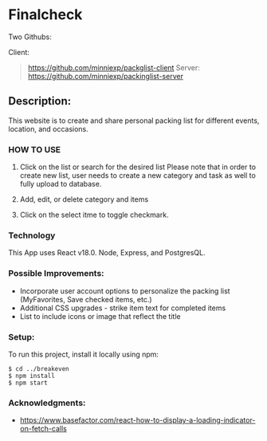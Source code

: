 # Finalcheck

Two Githubs:

  Client: 
   > https://github.com/minniexp/packglist-client
  Server: 
   > https://github.com/minniexp/packinglist-server

## Description:

This website is to create and share personal packing list for different events, location, and occasions.

### HOW TO USE

1. Click on the list or search for the desired list
   Please note that in order to create new list, user needs to create a new category and task as well to fully upload to database.

2. Add, edit, or delete category and items

3. Click on the select itme to toggle checkmark.

### Technology

This App uses React v18.0. Node, Express, and PostgresQL.

### Possible Improvements:

- Incorporate user account options to personalize the packing list (MyFavorites, Save checked items, etc.)
- Additional CSS upgrades - strike item text for completed items
- List to include icons or image that reflect the title

### Setup:

To run this project, install it locally using npm:

```
$ cd ../breakeven
$ npm install
$ npm start
```

### Acknowledgments:

- https://www.basefactor.com/react-how-to-display-a-loading-indicator-on-fetch-calls
